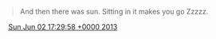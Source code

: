 > And then there was sun\. Sitting in it makes you go Zzzzz\.

<img src="../../media/tweet.ico" width="12" /> [Sun Jun 02 17:29:58 +0000 2013](https://twitter.com/DromerDenker/status/341245318689595392)